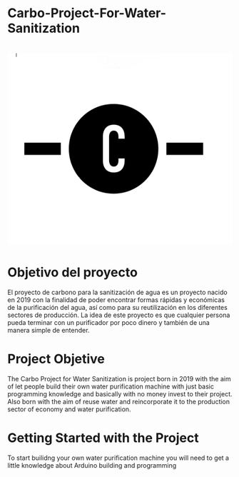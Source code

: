# Carbo-Project-For-Water-Sanitization
# <img src="https://github.com/CPFWS/Carbo-Project-For-Water-Sanitization/blob/master/Logo%20del%20proyecto.png?raw=true">
# Objetivo del proyecto
El proyecto de carbono para la sanitización de agua es un proyecto nacido en 2019 con la finalidad de poder encontrar formas rápidas y económicas de la purificación del agua, así como para su reutilización en los diferentes sectores de producción. La idea de este proyecto es que cualquier persona pueda terminar con un purificador por poco dinero y también de una manera simple de entender.
# Project Objetive
The Carbo Project for Water Sanitization is project born in 2019 with the aim of let people build their own water purification machine with just basic programming knowledge and basically with no money invest to their project. Also born with the aim of reuse water and reincorporate it to the production sector of economy and water purification.
# Getting Started with the Project
To start builidng your own water purification machine you will need to get a little knowledge about Arduino building and programming
